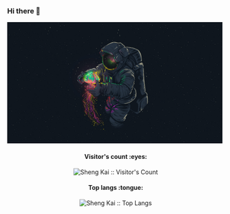 ### Hi there 👋

<img src="https://github.com/ShenggKai/ShenggKai/blob/master/1033740.jpg" width="500"/>

<h4 align="center">Visitor's count :eyes:</h4>

<p align="center"><img src="https://profile-counter.glitch.me/{ShenggKai}/count.svg" alt="Sheng Kai :: Visitor's Count" /></p>

<h4 align="center">Top langs :tongue:</h4>

<p align="center"><img src="https://github-readme-stats.vercel.app/api/top-langs/?username=ShenggKai&langs_count=10&theme=tokyonight&layout=compact" alt="Sheng Kai :: Top Langs" /></p>

